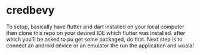 # credbevy
To setup, basically have flutter and dart installed on your local computer then clone this repo on your desired IDE which flutter was installed. after which you'll be asked to pu get some packaged, do that. 
Next step is to connect an android device or an emulator the run the application and woala!
